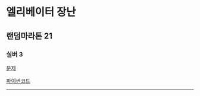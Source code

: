 # 엘리베이터 장난
## 랜덤마라톤 21
### 실버 3
[문제](https://www.acmicpc.net/problem/14936)

[파이썬코드](14936.py)

---




